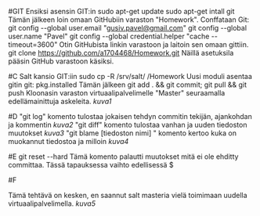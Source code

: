 #GIT
Ensiksi asensin GIT:in
        sudo apt-get update
        sudo apt-get intall git
Tämän jälkeen loin omaan GitHubiin varaston "Homework". Conffataan Git:
        git config --global user.email "gusiv.pavel@gmail.com"
        git config --global user.name "Pavel"
        git config --global credential.helper "cache --timeout=3600"
Otin GitHubista linkin varastoon ja laitoin sen omaan gittiin.
        git clone https://github.com/a1704468/Homework.git
Näillä asetuksila pääsin GitHub varastoon käsiksi.

#C
Salt kansio GIT:iin
        sudo cp -R /srv/salt/ /Homework
Uusi moduli asentaa gitin
        git:
         pkg.installed
Tämän jälkeen
        git add . && git commit; git pull && git push
Kloonasin varaston virtuaalipalvelimelle "Master" seuraamalla edellämainittuja askeleita.
*kuva1*

#D
"git log" komento tulostaa jokaisen tehdyn commitin tekijän, ajankohdan ja kommentin
*kuva2*
"git diff" komento tulostaa vanhan ja uuden tiedoston muutokset
*kuva3*
"git blame [tiedoston nimi] " komento kertoo kuka on muokannut tiedostoa ja milloin
*kuva4*

#E
        git reset --hard
Tämä komento palautti muutokset mitä ei ole ehditty committaa. Tässä tapauksessa vaihto edellisessä $

#F

Tämä tehtävä on kesken, en saannut salt masteria vielä toimimaan uudella virtuaalipalvelimella.
*kuva5*

